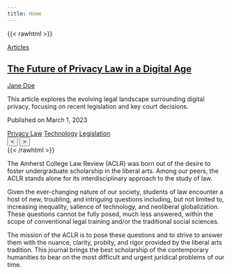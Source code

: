 ```yaml
---
title: Home
---
```


{{< rawhtml >}}
<html lang="en">
<head>
  <meta charset="UTF-8">
  <meta name="viewport" content="width=device-width, initial-scale=1.0">
  <title>Custom Carousel</title>
  <link rel="stylesheet" href="style.css">
</head>
<body>

<div class="carousel-container">
  <div class="carousel">
    <div class="carousel-item active">
      <span class="carousel-tag"><a href="#articles">Articles</a></span>
      <h2 class="carousel-title"><a href="#article1">The Future of Privacy Law in a Digital Age</a></h2>
      <p class="carousel-author"><a href="#author1">Jane Doe</a></p>
      <p class="carousel-blurb">This article explores the evolving legal landscape surrounding digital privacy, focusing on recent legislation and key court decisions.</p>
      <p class="carousel-date">Published on March 1, 2023</p>
      <div class="carousel-tags">
        <a href="#privacy" class="tag">Privacy Law</a>
        <a href="#technology" class="tag">Technology</a>
        <a href="#legislation" class="tag">Legislation</a>
      </div>
    </div>
    <!-- Additional carousel items with similar structure -->
  </div>
  <div class="carousel-controls">
    <button class="carousel-btn prev">&lt;</button>
    <button class="carousel-btn next">&gt;</button>
  </div>
  <div class="carousel-indicators">
    <span class="indicator active"></span>
    <span class="indicator"></span>
    <span class="indicator"></span>
  </div>
</div>

<script src="script.js"></script>
</body>
</html>
{{< /rawhtml >}}

The Amherst College Law Review (ACLR) was born out of the desire to foster undergraduate scholarship in the liberal arts. Among our peers, the ACLR stands alone for its interdisciplinary approach to the study of law.

Given the ever-changing nature of our society, students of law encounter a host of new, troubling, and intriguing questions including, but not limited to, increasing inequality, salience of technology, and neoliberal globalization. These questions cannot be fully posed, much less answered, within the scope of conventional legal training and/or the traditional social sciences.

The mission of the ACLR is to pose these questions and to strive to answer them with the nuance, clarity, probity, and rigor provided by the liberal arts tradition. This journal brings the best scholarship of the contemporary humanities to bear on the most difficult and urgent juridical problems of our time.
